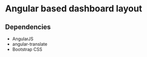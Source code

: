 # Angular based dashboard layout

## Dependencies

- AngularJS
- angular-translate
- Bootstrap CSS

